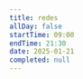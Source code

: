 ```yaml
---
title: redes
allDay: false
startTime: 09:00
endTime: 21:30
date: 2025-01-21
completed: null
---
```

